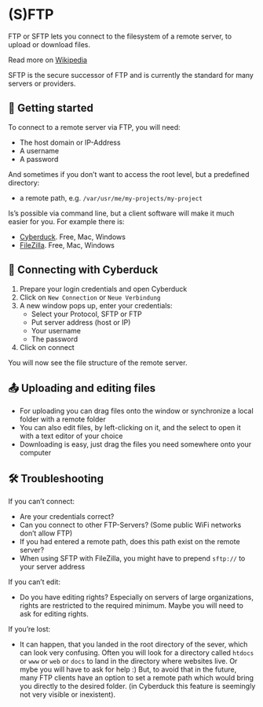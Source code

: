 # (S)FTP

FTP or SFTP lets you connect to the filesystem of a remote server, to upload or download files.

Read more on [Wikipedia](https://en.wikipedia.org/wiki/File_Transfer_Protocol)

SFTP is the secure successor of FTP and is currently the standard for many servers or providers.

## 🎉 Getting started

To connect to a remote server via FTP, you will need:
- The host domain or IP-Address
- A username
- A password

And sometimes if you don’t want to access the root level, but a predefined directory:
- a remote path, e.g. `/var/usr/me/my-projects/my-project`

Is’s possible via command line, but a client software will make it much easier for you. For example there is:

- [Cyberduck](https://cyberduck.io). Free, Mac, Windows
- [FileZilla](https://filezilla-project.org). Free, Mac, Windows

## 🦆 Connecting with Cyberduck

1. Prepare your login credentials and open Cyberduck
2. Click on `New Connection` or `Neue Verbindung`
3. A new window pops up, enter your credentials:
    - Select your Protocol, SFTP or FTP
    - Put server address (host or IP)
    - Your username
    - The password
4. Click on connect

You will now see the file structure of the remote server.

## 📤 Uploading and editing files

- For uploading you can drag files onto the window or synchronize a local folder with a remote folder
- You can also edit files, by left-clicking on it, and the select to open it with a text editor of your choice
- Downloading is easy, just drag the files you need somewhere onto your computer

## 🛠 Troubleshooting

If you can’t connect:
- Are your credentials correct?
- Can you connect to other FTP-Servers? (Some public WiFi networks don’t allow FTP)
- If you had entered a remote path, does this path exist on the remote server?
- When using SFTP with FileZilla, you might have to prepend `sftp://` to your server address

If you can’t edit:
- Do you have editing rights? Especially on servers of large organizations, rights are restricted to the required minimum. Maybe you will need to ask for editing rights.

If you’re lost:
- It can happen, that you landed in the root directory of the sever, which can look very confusing. Often you will look for a directory called `htdocs` or `www` or `web` or `docs` to land in the directory where websites live. Or mybe you will have to ask for help :)
But, to avoid that in the future, many FTP clients have an option to set a remote path which would bring you directly to the desired folder. (in Cyberduck this feature is seemingly not very visible or inexistent).
